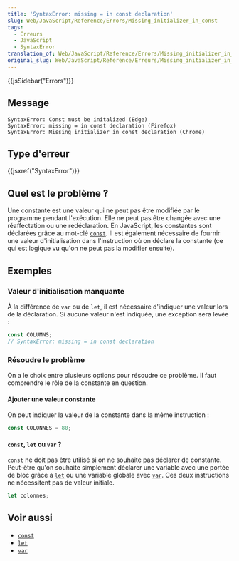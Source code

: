 ```yaml
---
title: 'SyntaxError: missing = in const declaration'
slug: Web/JavaScript/Reference/Errors/Missing_initializer_in_const
tags:
  - Erreurs
  - JavaScript
  - SyntaxError
translation_of: Web/JavaScript/Reference/Errors/Missing_initializer_in_const
original_slug: Web/JavaScript/Reference/Erreurs/Missing_initializer_in_const
---
```

{{jsSidebar("Errors")}}

## Message

```
SyntaxError: Const must be initalized (Edge)
SyntaxError: missing = in const declaration (Firefox)
SyntaxError: Missing initializer in const declaration (Chrome)
```

## Type d'erreur

{{jsxref("SyntaxError")}}

## Quel est le problème ?

Une constante est une valeur qui ne peut pas être modifiée par le programme pendant l'exécution. Elle ne peut pas être changée avec une réaffectation ou une redéclaration. En JavaScript, les constantes sont déclarées grâce au mot-clé [`const`](/fr/docs/Web/JavaScript/Reference/Instructions/const). Il est également nécessaire de fournir une valeur d'initialisation dans l'instruction où on déclare la constante (ce qui est logique vu qu'on ne peut pas la modifier ensuite).

## Exemples

### Valeur d'initialisation manquante

À la différence de `var` ou de `let`, il est nécessaire d'indiquer une valeur lors de la déclaration. Si aucune valeur n'est indiquée, une exception sera levée :

```js example-bad
const COLUMNS;
// SyntaxError: missing = in const declaration
```

### Résoudre le problème

On a le choix entre plusieurs options pour résoudre ce problème. Il faut comprendre le rôle de la constante en question.

#### Ajouter une valeur constante

On peut indiquer la valeur de la constante dans la même instruction :

```js example-good
const COLONNES = 80;
```

#### `const`, `let` ou `var` ?

`const` ne doit pas être utilisé si on ne souhaite pas déclarer de constante. Peut-être qu'on souhaite simplement déclarer une variable avec une portée de bloc grâce à [`let`](/fr/docs/Web/JavaScript/Reference/Instructions/let) ou une variable globale avec [`var`](/fr/docs/Web/JavaScript/Reference/Instructions/var). Ces deux instructions ne nécessitent pas de valeur initiale.

```js example-good
let colonnes;
```

## Voir aussi

- [`const`](/fr/docs/Web/JavaScript/Reference/Instructions/const)
- [`let`](/fr/docs/Web/JavaScript/Reference/Instructions/let)
- [`var`](/fr/docs/Web/JavaScript/Reference/Instructions/var)
